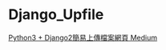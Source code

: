 # Django_Upfile

[Python3 + Django2簡易上傳檔案網頁 Medium](https://medium.com/@lin7lic/python3-django2%E7%B0%A1%E6%98%93%E4%B8%8A%E5%82%B3%E6%AA%94%E6%A1%88%E7%B6%B2%E9%A0%81-4e4e24c556c0)
